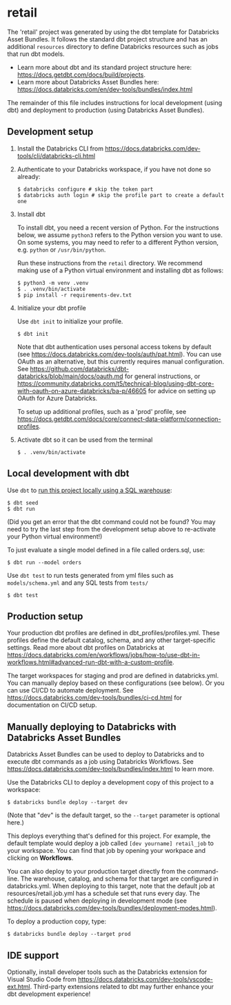 # retail

The 'retail' project was generated by using the dbt template for
Databricks Asset Bundles. It follows the standard dbt project structure
and has an additional `resources` directory to define Databricks resources such as jobs
that run dbt models.

* Learn more about dbt and its standard project structure here: https://docs.getdbt.com/docs/build/projects.
* Learn more about Databricks Asset Bundles here: https://docs.databricks.com/en/dev-tools/bundles/index.html

The remainder of this file includes instructions for local development (using dbt)
and deployment to production (using Databricks Asset Bundles).

## Development setup

1. Install the Databricks CLI from https://docs.databricks.com/dev-tools/cli/databricks-cli.html

2. Authenticate to your Databricks workspace, if you have not done so already:
    ```
    $ databricks configure # skip the token part
    $ databricks auth login # skip the profile part to create a default one
    ```

3. Install dbt

   To install dbt, you need a recent version of Python. For the instructions below,
   we assume `python3` refers to the Python version you want to use. On some systems,
   you may need to refer to a different Python version, e.g. `python` or `/usr/bin/python`.

   Run these instructions from the `retail` directory. We recommend making
   use of a Python virtual environment and installing dbt as follows:

   ```
   $ python3 -m venv .venv
   $ . .venv/bin/activate
   $ pip install -r requirements-dev.txt
   ```

4. Initialize your dbt profile

   Use `dbt init` to initialize your profile.

   ```
   $ dbt init
   ```

   Note that dbt authentication uses personal access tokens by default
   (see https://docs.databricks.com/dev-tools/auth/pat.html).
   You can use OAuth as an alternative, but this currently requires manual configuration.
   See https://github.com/databricks/dbt-databricks/blob/main/docs/oauth.md
   for general instructions, or https://community.databricks.com/t5/technical-blog/using-dbt-core-with-oauth-on-azure-databricks/ba-p/46605
   for advice on setting up OAuth for Azure Databricks.

   To setup up additional profiles, such as a 'prod' profile,
   see https://docs.getdbt.com/docs/core/connect-data-platform/connection-profiles.

5. Activate dbt so it can be used from the terminal

   ```
   $ . .venv/bin/activate
    ```

## Local development with dbt

Use `dbt` to [run this project locally using a SQL warehouse](https://docs.databricks.com/partners/prep/dbt.html):

```
$ dbt seed
$ dbt run
```

(Did you get an error that the dbt command could not be found? You may need
to try the last step from the development setup above to re-activate
your Python virtual environment!)


To just evaluate a single model defined in a file called orders.sql, use:

```
$ dbt run --model orders
```

Use `dbt test` to run tests generated from yml files such as `models/schema.yml`
and any SQL tests from `tests/`

```
$ dbt test
```

## Production setup

Your production dbt profiles are defined in dbt_profiles/profiles.yml.
These profiles define the default catalog, schema, and any other
target-specific settings. Read more about dbt profiles on Databricks at
https://docs.databricks.com/en/workflows/jobs/how-to/use-dbt-in-workflows.html#advanced-run-dbt-with-a-custom-profile.

The target workspaces for staging and prod are defined in databricks.yml.
You can manually deploy based on these configurations (see below).
Or you can use CI/CD to automate deployment. See
https://docs.databricks.com/dev-tools/bundles/ci-cd.html for documentation
on CI/CD setup.

## Manually deploying to Databricks with Databricks Asset Bundles

Databricks Asset Bundles can be used to deploy to Databricks and to execute
dbt commands as a job using Databricks Workflows. See
https://docs.databricks.com/dev-tools/bundles/index.html to learn more.

Use the Databricks CLI to deploy a development copy of this project to a workspace:

```
$ databricks bundle deploy --target dev
```

(Note that "dev" is the default target, so the `--target` parameter
is optional here.)

This deploys everything that's defined for this project.
For example, the default template would deploy a job called
`[dev yourname] retail_job` to your workspace.
You can find that job by opening your workpace and clicking on **Workflows**.

You can also deploy to your production target directly from the command-line.
The warehouse, catalog, and schema for that target are configured in databricks.yml.
When deploying to this target, note that the default job at resources/retail.job.yml
has a schedule set that runs every day. The schedule is paused when deploying in development mode
(see https://docs.databricks.com/dev-tools/bundles/deployment-modes.html).

To deploy a production copy, type:

```
$ databricks bundle deploy --target prod
```

## IDE support

Optionally, install developer tools such as the Databricks extension for Visual Studio Code from
https://docs.databricks.com/dev-tools/vscode-ext.html. Third-party extensions
related to dbt may further enhance your dbt development experience!
